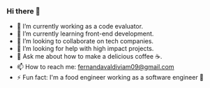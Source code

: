 ### Hi there 👋

- 🔭 I’m currently working as a code evaluator.
- 🌱 I’m currently learning front-end development.
- 👯 I’m looking to collaborate on tech companies.
- 🤔 I’m looking for help with high impact projects.
- 💬 Ask me about how to make a delicious coffee ☕.
- 📫 How to reach me: fernandavaldiviam09@gmail.com
- ⚡ Fun fact: I'm a food engineer working as a software engineer 🤪

